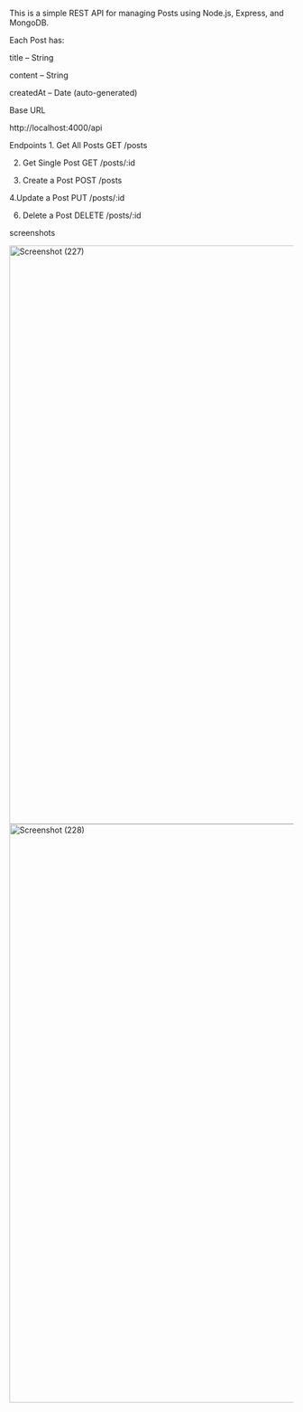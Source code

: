 This is a simple REST API for managing Posts using Node.js, Express, and MongoDB.

Each Post has:

title – String

content – String

createdAt – Date (auto-generated)


Base URL

  http://localhost:4000/api

Endpoints
1️. Get All Posts
    GET /posts
    
2. Get Single Post
  GET /posts/:id

4. Create a Post
  POST /posts

4.Update a Post
  PUT /posts/:id
  
6. Delete a Post
  DELETE /posts/:id

screenshots

<img width="1280" height="1024" alt="Screenshot (227)" src="https://github.com/user-attachments/assets/a6e04cba-d69c-4153-89cb-99e5e3840f47" />

<img width="1280" height="1024" alt="Screenshot (228)" src="https://github.com/user-attachments/assets/00905d4b-e9df-4b3f-8ad0-23fe0800cf8a" />










